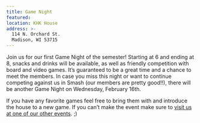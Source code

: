 ```yaml
---
title: Game Night
featured:
location: KHK House
address: >-
  114 N. Orchard St.
  Madison, WI 53715
---
```


Join us for our first Game Night of the semester! Starting at 6 and ending at 8, snacks and drinks will be available, as well as friendly competition with board and video games. It’s guaranteed to be a great time and a chance to meet the members. In case you miss this night or want to continue competing against us in Smash (our members are pretty good!!), there will be another Game Night on Wednesday, February 16th.
<!-- More -->
If you have any favorite games feel free to bring them with and introduce the house to a new game. If you can’t make the event make sure to [visit us at one of our other events]({{site.baseurl}}/events). ;)
